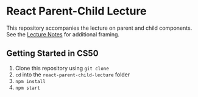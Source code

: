 # React Parent-Child Lecture

This repository accompanies the lecture on parent and child components. See the [Lecture Notes](https://github.com/upperlinecode/CS-and-the-City-Curriculum/blob/with-unit-2/react/4-react.md) for additional framing.

## Getting Started in CS50

1. Clone this repository using `git clone`
2. `cd` into the `react-parent-child-lecture` folder
3. `npm install`
4. `npm start`
